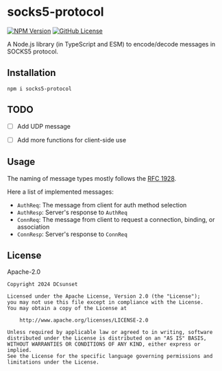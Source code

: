 # socks5-protocol

[![NPM Version](https://img.shields.io/npm/v/socks5-protocol)](https://www.npmjs.com/package/socks5-protocol)
[![GitHub License](https://img.shields.io/github/license/DCsunset/socks5-protocol)](https://github.com/DCsunset/socks5-protocol)

A Node.js library (in TypeScript and ESM) to encode/decode messages in SOCKS5 protocol.


## Installation

```
npm i socks5-protocol
```


## TODO

- [ ] Add UDP message
- [ ] Add more functions for client-side use


## Usage

The naming of message types mostly follows the [RFC 1928](https://www.rfc-editor.org/rfc/rfc1928).

Here a list of implemented messages:

- `AuthReq`: The message from client for auth method selection
- `AuthResp`: Server's response to `AuthReq`
- `ConnReq`: The message from client to request a connection, binding, or association
- `ConnResp`: Server's response to `ConnReq`


## License

Apache-2.0

```
Copyright 2024 DCsunset

Licensed under the Apache License, Version 2.0 (the "License");
you may not use this file except in compliance with the License.
You may obtain a copy of the License at

    http://www.apache.org/licenses/LICENSE-2.0

Unless required by applicable law or agreed to in writing, software
distributed under the License is distributed on an "AS IS" BASIS,
WITHOUT WARRANTIES OR CONDITIONS OF ANY KIND, either express or implied.
See the License for the specific language governing permissions and
limitations under the License.
```
